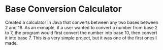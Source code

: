 # Base Conversion Calculator
Created a calculator in Java that converts between any two bases between 2 and 16. As an exmaple, if a user wanted to convert a 
number from base 2 to 7, the program would first convert the number into base 10, then convert it into base 7.
This is a very simple project, but it was one of the first ones I made.
